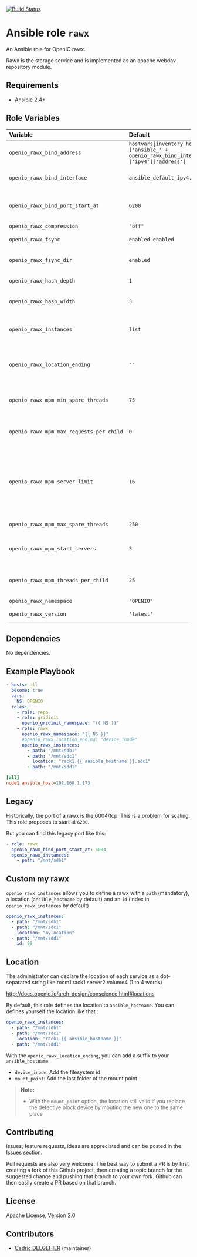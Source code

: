 [![Build Status](https://travis-ci.org/open-io/ansible-role-openio-rawx.svg?branch=master)](https://travis-ci.org/open-io/ansible-role-openio-rawx)
# Ansible role `rawx`

An Ansible role for OpenIO rawx.

Rawx is the storage service and is implemented as an apache webdav repository module.


## Requirements

- Ansible 2.4+

## Role Variables


| Variable   | Default | Comments (type)  |
| :---       | :---    | :---             |
| `openio_rawx_bind_address` | `hostvars[inventory_hostname]['ansible_' + openio_rawx_bind_interface]['ipv4']['address']` | The address that these rawx instances will run on |
| `openio_rawx_bind_interface` | `ansible_default_ipv4.alias` | The interface that these rawx instance will run on |
| `openio_rawx_bind_port_start_at` | `6200` | Port of the first instance. The instance's index is added to it |
| `openio_rawx_compression` | `"off"` | Enable compression |
| `openio_rawx_fsync` | `enabled enabled` | Do fsync on file close |
| `openio_rawx_fsync_dir` | `enabled` | Do fsync on chunk directory after renaming |
| `openio_rawx_hash_depth` | `1` | number of sub-directories in hash |
| `openio_rawx_hash_width` | `3` | number of characters in hash directory name |
| `openio_rawx_instances` | `list` | List of `dict` like {'path': '/mnt/sdb', 'location': 'hostname'} |
| `openio_rawx_location_ending` | `""` | Auto tune the location `device_inode` or `mount_point` are possible |
| `openio_rawx_mpm_min_spare_threads` | `75` | Minimum number of idle threads to handle request spikes |
| `openio_rawx_mpm_max_requests_per_child` | `0` | This directive sets the number of threads created by each child process |
| `openio_rawx_mpm_server_limit` | `16` | This directive in combination with ThreadLimit sets the maximum configured value for MaxRequestWorkers for the lifetime of the Apache httpd process |
| `openio_rawx_mpm_max_spare_threads` | `250` | Maximum number of idle threads |
| `openio_rawx_mpm_start_servers` | `3` | This directive sets the number of child server processes created on startup |
| `openio_rawx_mpm_threads_per_child` | `25` | This directive sets the number of threads created by each child process |
| `openio_rawx_namespace` | `"OPENIO"` | Namespace |
| `openio_rawx_version` | `'latest'` | Install a specific version |

## Dependencies

No dependencies.

## Example Playbook

```yaml
- hosts: all
  become: true
  vars:
    NS: OPENIO
  roles:
    - role: repo
    - role: gridinit
      openio_gridinit_namespace: "{{ NS }}"
    - role: rawx
      openio_rawx_namespace: "{{ NS }}"
      #openio_rawx_location_ending: "device_inode"
      openio_rawx_instances:
        - path: "/mnt/sdb1"
        - path: "/mnt/sdc1"
          location: "rack1.{{ ansible_hostname }}.sdc1"
        - path: "/mnt/sdd1"
```


```ini
[all]
node1 ansible_host=192.168.1.173
```
## Legacy
Historically, the port of a rawx is the 6004/tcp.
This is a problem for scaling. This role proposes to start at `6200`.

But you can find this legacy port like this:

```yaml
- role: rawx
  openio_rawx_bind_port_start_at: 6004
  openio_rawx_instances:
    - path: "/mnt/sdb1"
```
## Custom my rawx

`openio_rawx_instances` allows you to define a rawx with a `path` (mandatory), a location (`ansible_hostname` by default) and an `id` (index in `openio_rawx_instances` by default)

```yaml
openio_rawx_instances:
  - path: "/mnt/sdb1"
  - path: "/mnt/sdc1"
    location: "mylocation"
  - path: "/mnt/sdd1"
    id: 99
```

## Location

The administrator can declare the location of each service as a dot-separated string like room1.rack1.server2.volume4 (1 to 4 words)

http://docs.openio.io/arch-design/conscience.html#locations

By default, this role defines the location to `ansible_hostname`.
You can defines yourself the location like that :

```yaml
openio_rawx_instances:
  - path: "/mnt/sdb1"
  - path: "/mnt/sdc1"
    location: "rack1.{{ ansible_hostname }}"
  - path: "/mnt/sdd1"
```

With the `openio_rawx_location_ending`, you can add a suffix to your `ansible_hostname`

* `device_inode`: Add the filesystem id
* `mount_point`: Add the last folder of the mount point

> **Note:**
> - With the `mount_point` option, the location still valid if you replace the defective block device by mouting the new one to the same place

## Contributing

Issues, feature requests, ideas are appreciated and can be posted in the Issues section.

Pull requests are also very welcome.
The best way to submit a PR is by first creating a fork of this Github project, then creating a topic branch for the suggested change and pushing that branch to your own fork.
Github can then easily create a PR based on that branch.

## License

Apache License, Version 2.0

## Contributors

- [Cedric DELGEHIER](https://github.com/cdelgehier) (maintainer)
